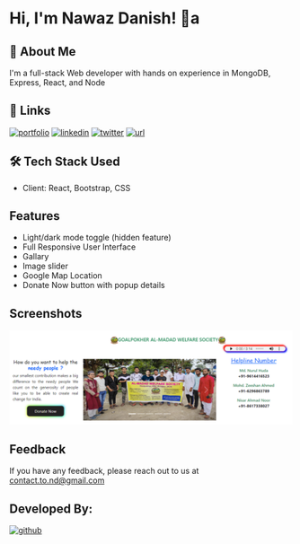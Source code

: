 
# Hi, I'm Nawaz Danish! 👋a


## 🚀 About Me
I'm a full-stack Web developer with hands on experience in MongoDB, Express, React, and Node


## 🔗 Links
[![portfolio](https://img.shields.io/badge/my_portfolio-c0392b?style=for-the-badge&logo=ko-fi&logoColor=white)](https://nawazdanish1996.github.io/MyPortfolio/)
[![linkedin](https://img.shields.io/badge/linkedin-0A66C2?style=for-the-badge&logo=linkedin&logoColor=white)](https://www.linkedin.com/in/nawazdanish/)
[![twitter](https://img.shields.io/badge/twitter-1DA1F2?style=for-the-badge&logo=twitter&logoColor=white)](https://twitter.com/nawazdanish1996)
[![url](https://img.shields.io/badge/Hosted_url-c0392c?style=for-the-badge&logo=github&logoColor=white)](https://www.almadadwelfaresociety.com/)


## 🛠 Tech Stack Used
- Client: React, Bootstrap, CSS


## Features

- Light/dark mode toggle (hidden feature)
- Full Responsive User Interface
- Gallary
- Image slider
- Google Map Location
- Donate Now button with popup details
## Screenshots

![App Screenshot](page.png)


## Feedback

If you have any feedback, please reach out to us at contact.to.nd@gmail.com


## Developed By:

[![github](https://img.shields.io/badge/nawazdanish1996-000?style=for-the-badge&logo=github&logoColor=white)](https://github.com/nawazdanish1996)


